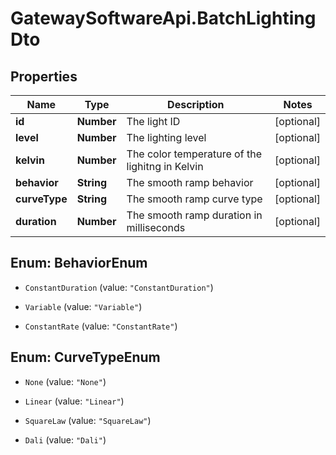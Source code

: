 # GatewaySoftwareApi.BatchLightingDto

## Properties
Name | Type | Description | Notes
------------ | ------------- | ------------- | -------------
**id** | **Number** | The light ID | [optional] 
**level** | **Number** | The lighting level | [optional] 
**kelvin** | **Number** | The color temperature of the lighitng in Kelvin | [optional] 
**behavior** | **String** | The smooth ramp behavior | [optional] 
**curveType** | **String** | The smooth ramp curve type | [optional] 
**duration** | **Number** | The smooth ramp duration in milliseconds | [optional] 


<a name="BehaviorEnum"></a>
## Enum: BehaviorEnum


* `ConstantDuration` (value: `"ConstantDuration"`)

* `Variable` (value: `"Variable"`)

* `ConstantRate` (value: `"ConstantRate"`)




<a name="CurveTypeEnum"></a>
## Enum: CurveTypeEnum


* `None` (value: `"None"`)

* `Linear` (value: `"Linear"`)

* `SquareLaw` (value: `"SquareLaw"`)

* `Dali` (value: `"Dali"`)




